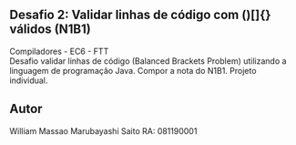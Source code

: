 ## Desafio 2: Validar linhas de código com ()[]{} válidos (N1B1)

Compiladores - EC6 - FTT  
Desafio validar linhas de código (Balanced Brackets Problem) utilizando a linguagem de programação Java. Compor a nota do N1B1. Projeto individual.

## Autor

William Massao Marubayashi Saito RA: 081190001
